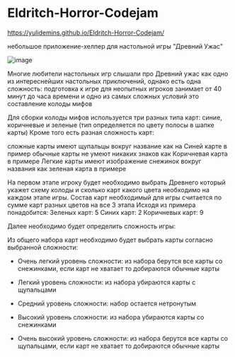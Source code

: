 # Eldritch-Horror-Codejam

https://yulidemins.github.io/Eldritch-Horror-Codejam/

небольшое приложение-хелпер для настольной игры "Древний Ужас"

![image](https://user-images.githubusercontent.com/105985415/190710055-92e55473-906f-4253-82eb-01b49c5f8284.png)

Многие любители настольных игр слышали про Древний ужас как одно из интереснейших настольных приключений, однако есть одна сложность: подготовка к игре для неопытных игроков занимает от 40 минут до часа времени и одно из самых сложных условий это составление колоды мифов

Для сборки колоды мифов используется три разных типа карт: синие, коричневые и зеленые (тип определяется по цвету полосы в шапке карты) Кроме того есть разная сложность карт:

сложные карты имеют щупальцы вокруг название как на Синей карте в пример
обычные карты не умеют никаких знаков как Коричневая карта в примере
Легкие карты имеют изображение снежинок вокруг названия как зеленая карта в примере

На первом этапе игроку будет необходимо выбрать Древнего который укажет схему колоды и сколько карт какого цвета необходимо на каждом этапе игры.
Состав карт необходимый для игры считается по сумме карт разных цветов на все 3 этапа Исходя из примера понадобится: Зеленых карт: 5 Синих карт: 2 Коричневых карт: 9

Далее необходимо будет определить сложность игры:

Из общего набора карт необходимо будет выбрать карты согласно выбранной сложности:

- Очень легкий уровень сложности: из набора берутся все карты со снежинками, если карт не хватает то добираются обычные карты

- Легкий уровень сложности: из набора убираются карты с щупальцами

- Средний уровень сложности: набор остается нетронутым

- Высокий уровень сложности: из набора убираются карты со снежинками

- Очень высокий уровень сложности: из набора берутся все карты со щупальцами, если карт не хватает то добираются обычные карты




